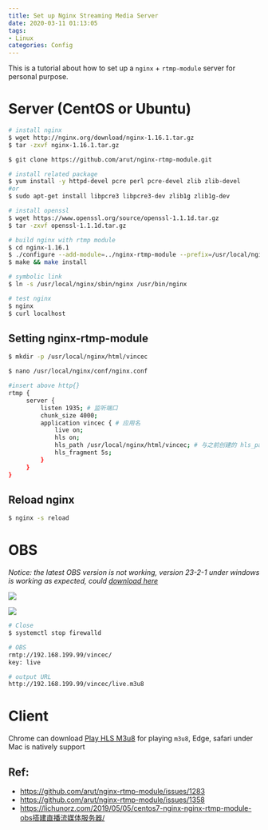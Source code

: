 ```yaml
---
title: Set up Nginx Streaming Media Server
date: 2020-03-11 01:13:05
tags: 
- Linux
categories: Config
---
```


This is a tutorial about how to set up a `nginx` + `rtmp-module` server for personal purpose.

# Server (CentOS or Ubuntu)

``` bash
# install nginx
$ wget http://nginx.org/download/nginx-1.16.1.tar.gz
$ tar -zxvf nginx-1.16.1.tar.gz

$ git clone https://github.com/arut/nginx-rtmp-module.git

# install related package
$ yum install -y httpd-devel pcre perl pcre-devel zlib zlib-devel
#or
$ sudo apt-get install libpcre3 libpcre3-dev zlib1g zlib1g-dev

# install openssl
$ wget https://www.openssl.org/source/openssl-1.1.1d.tar.gz
$ tar -zxvf openssl-1.1.1d.tar.gz

# build nginx with rtmp module
$ cd nginx-1.16.1
$ ./configure --add-module=../nginx-rtmp-module --prefix=/usr/local/nginx --with-openssl=../openssl-1.1.1d --with-cc-opt="-Wimplicit-fallthrough=0"
$ make && make install

# symbolic link
$ ln -s /usr/local/nginx/sbin/nginx /usr/bin/nginx

# test nginx
$ nginx
$ curl localhost
```

## Setting nginx-rtmp-module

``` bash
$ mkdir -p /usr/local/nginx/html/vincec

$ nano /usr/local/nginx/conf/nginx.conf

#insert above http{}
rtmp {
     server {
         listen 1935; # 监听端口
         chunk_size 4000;
         application vincec { # 应用名
             live on;
             hls on;
             hls_path /usr/local/nginx/html/vincec; # 与之前创建的 hls_path 对应
             hls_fragment 5s;
         }
     }
}
```

## Reload nginx
``` bash
$ nginx -s reload
```


# OBS

_Notice: the latest OBS version is not working, version 23-2-1 under windows is working as expected, could [download here](https://open-broadcaster-software.en.uptodown.com/windows/download/2048010)_

![](https://i.imgur.com/YEMZ9l4.png)

![](https://i.imgur.com/vyFMzwq.png)

``` bash
# Close 
$ systemctl stop firewalld

# OBS
rmtp://192.168.199.99/vincec/
key: live

# output URL
http://192.168.199.99/vincec/live.m3u8
```

# Client
Chrome can download [Play HLS M3u8](https://chrome.google.com/webstore/detail/play-hls-m3u8/ckblfoghkjhaclegefojbgllenffajdc) for playing `m3u8`, Edge, safari under Mac is natively support

## Ref:
- https://github.com/arut/nginx-rtmp-module/issues/1283
- https://github.com/arut/nginx-rtmp-module/issues/1358
- https://lichunorz.com/2019/05/05/centos7-nginx-nginx-rtmp-module-obs搭建直播流媒体服务器/
